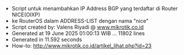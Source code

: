 - Script untuk menambahkan IP Address BGP yang terdaftar di Router NICE(OIXP)
- ke RouterOS dalam ADDRESS-LIST dengan nama "nice"
- Script created by: Valens Riyadi @ www.mikrotik.co.id
- Generated at 19 June 2025 01:00:13 WIB ... 11802 lines
- Generated in 11.592 seconds
- How-to: http://www.mikrotik.co.id/artikel_lihat.php?id=23
